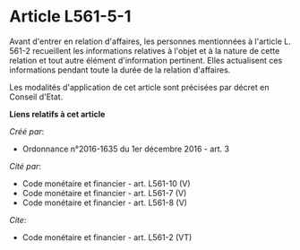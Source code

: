 # Article L561-5-1

Avant d'entrer en relation d'affaires, les personnes mentionnées à l'article L. 561-2 recueillent les informations relatives
à l'objet et à la nature de cette relation et tout autre élément d'information pertinent. Elles actualisent ces informations
pendant toute la durée de la relation d'affaires. 

Les modalités d'application de cet article sont précisées par décret en Conseil d'Etat.

**Liens relatifs à cet article**

_Créé par_:

  - Ordonnance n°2016-1635 du 1er décembre 2016 - art. 3

_Cité par_:

  - Code monétaire et financier - art. L561-10 (V)
  - Code monétaire et financier - art. L561-7 (V)
  - Code monétaire et financier - art. L561-8 (V)

_Cite_:

  - Code monétaire et financier - art. L561-2 (VT)
